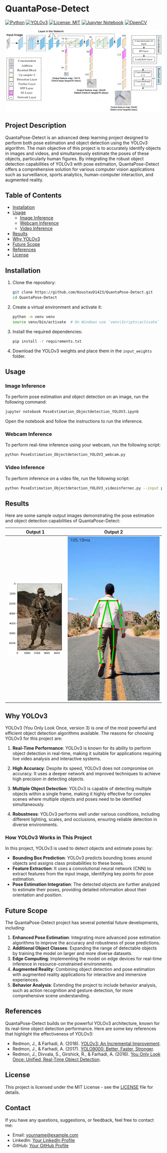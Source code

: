 # QuantaPose-Detect

[![Python](https://img.shields.io/badge/Python-3.7%2B-blue)](https://www.python.org/)
[![YOLOv3](https://img.shields.io/badge/YOLOv3-Deep%20Learning-orange)](https://pjreddie.com/darknet/yolo/)
[![License: MIT](https://img.shields.io/badge/License-MIT-yellow.svg)](https://opensource.org/licenses/MIT)
[![Jupyter Notebook](https://img.shields.io/badge/Notebook-Jupyter-blue)](https://jupyter.org/)
[![OpenCV](https://img.shields.io/badge/OpenCV-4.5.1-green)](https://opencv.org/)

![Welcome Image](Enhanced-YOLO-v3-architecture.png)

## Project Description

QuantaPose-Detect is an advanced deep learning project designed to perform both pose estimation and object detection using the YOLOv3 algorithm. The main objective of this project is to accurately identify objects in images and videos, and simultaneously estimate the poses of these objects, particularly human figures. By integrating the robust object detection capabilities of YOLOv3 with pose estimation, QuantaPose-Detect offers a comprehensive solution for various computer vision applications such as surveillance, sports analytics, human-computer interaction, and augmented reality.

## Table of Contents

- [Installation](#installation)
- [Usage](#usage)
  - [Image Inference](#image-inference)
  - [Webcam Inference](#webcam-inference)
  - [Video Inference](#video-inference)
- [Results](#results)
- [Why YOLOv3](#why-yolov3)
- [Future Scope](#future-scope)
- [References](#references)
- [License](#license)

## Installation

1. Clone the repository:
   ```sh
   git clone https://github.com/KoustavD1423/QuantaPose-Detect.git
   cd QuantaPose-Detect
   ```

2. Create a virtual environment and activate it:
   ```sh
   python -m venv venv
   source venv/bin/activate  # On Windows use `venv\Scripts\activate`
   ```

3. Install the required dependencies:
   ```sh
   pip install -r requirements.txt
   ```

4. Download the YOLOv3 weights and place them in the `input_weights` folder.

## Usage

### Image Inference

To perform pose estimation and object detection on an image, run the following command:

```sh
jupyter notebook PoseEstimation_Objectdetection_YOLOV3.ipynb
```

Open the notebook and follow the instructions to run the inference.

### Webcam Inference

To perform real-time inference using your webcam, run the following script:

```sh
python PoseEstimation_Objectdetection_YOLOV3_webcam.py
```

### Video Inference

To perform inference on a video file, run the following script:

```sh
python PoseEstimation_Objectdetection_YOLOV3_videoinfernec.py --input path/to/video.mp4
```

## Results

Here are some sample output images demonstrating the pose estimation and object detection capabilities of QuantaPose-Detect:

| Output 1 | Output 2 |
|----------|----------|
| ![Sample Output 1](output.png) | ![Sample Output 2](output2.jpg) |

## Why YOLOv3

YOLOv3 (You Only Look Once, version 3) is one of the most powerful and efficient object detection algorithms available. The reasons for choosing YOLOv3 for this project are:

1. **Real-Time Performance**: YOLOv3 is known for its ability to perform object detection in real-time, making it suitable for applications requiring live video analysis and interactive systems.

2. **High Accuracy**: Despite its speed, YOLOv3 does not compromise on accuracy. It uses a deeper network and improved techniques to achieve high precision in detecting objects.

3. **Multiple Object Detection**: YOLOv3 is capable of detecting multiple objects within a single frame, making it highly effective for complex scenes where multiple objects and poses need to be identified simultaneously.

4. **Robustness**: YOLOv3 performs well under various conditions, including different lighting, scales, and occlusions, ensuring reliable detection in diverse environments.

### How YOLOv3 Works in This Project

In this project, YOLOv3 is used to detect objects and estimate poses by:

- **Bounding Box Prediction**: YOLOv3 predicts bounding boxes around objects and assigns class probabilities to these boxes.
- **Feature Extraction**: It uses a convolutional neural network (CNN) to extract features from the input image, identifying key points for pose estimation.
- **Pose Estimation Integration**: The detected objects are further analyzed to estimate their poses, providing detailed information about their orientation and position.

## Future Scope

The QuantaPose-Detect project has several potential future developments, including:

1. **Enhanced Pose Estimation**: Integrating more advanced pose estimation algorithms to improve the accuracy and robustness of pose predictions.
2. **Additional Object Classes**: Expanding the range of detectable objects by training the model on larger and more diverse datasets.
3. **Edge Computing**: Implementing the model on edge devices for real-time inference in resource-constrained environments.
4. **Augmented Reality**: Combining object detection and pose estimation with augmented reality applications for interactive and immersive experiences.
5. **Behavior Analysis**: Extending the project to include behavior analysis, such as action recognition and gesture detection, for more comprehensive scene understanding.

## References

QuantaPose-Detect builds on the powerful YOLOv3 architecture, known for its real-time object detection performance. Here are some key references that highlight the effectiveness of YOLOv3:

- Redmon, J., & Farhadi, A. (2018). [YOLOv3: An Incremental Improvement](https://pjreddie.com/media/files/papers/YOLOv3.pdf).
- Redmon, J., & Farhadi, A. (2017). [YOLO9000: Better, Faster, Stronger](https://pjreddie.com/media/files/papers/YOLO9000.pdf).
- Redmon, J., Divvala, S., Girshick, R., & Farhadi, A. (2016). [You Only Look Once: Unified, Real-Time Object Detection](https://pjreddie.com/media/files/papers/yolo.pdf).

## License

This project is licensed under the MIT License - see the [LICENSE](LICENSE) file for details.

## Contact

If you have any questions, suggestions, or feedback, feel free to contact me:

- Email: [yourname@example.com](mailto:ghostsneverdie123@gmail.com)
- LinkedIn: [Your LinkedIn Profile](https://www.linkedin.com/in/koustav-das-384b96223/)
- GitHub: [Your GitHub Profile](https://github.com/KoustavD1423)
```
